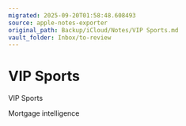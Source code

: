 ```yaml
---
migrated: 2025-09-20T01:58:48.608493
source: apple-notes-exporter
original_path: Backup/iCloud/Notes/VIP Sports.md
vault_folder: Inbox/to-review
---
```

# VIP Sports

VIP Sports

Mortgage intelligence
